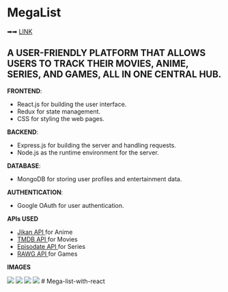 # MegaList 

➡➡ <a href="https://megalist.netlify.app">LINK</a>

## A USER-FRIENDLY PLATFORM THAT ALLOWS USERS TO TRACK THEIR MOVIES, ANIME, SERIES, AND GAMES, ALL IN ONE CENTRAL HUB.

**FRONTEND**:
   - React.js for building the user interface.
   - Redux for state management.
   - CSS for styling the web pages.

**BACKEND**:
   - Express.js for building the server and handling requests.
   - Node.js as the runtime environment for the server.

**DATABASE**:
   - MongoDB for storing user profiles and entertainment data.

**AUTHENTICATION**:
   - Google OAuth for user authentication.

**APIs USED**
  - <a href="https://jikan.moe">Jikan API </a> for Anime
  - <a href="https://www.themoviedb.org">TMDB API </a> for Movies
  - <a href="https://www.episodate.com/api">Episodate API </a>  for Series
  - <a href="https://rawg.io">RAWG API </a> for Games

**IMAGES**

<img src="https://res.cloudinary.com/dvs0u47yi/image/upload/v1694380656/Github%20Projects/megalist1_vtyllw.jpg"/>
<img src="https://res.cloudinary.com/dvs0u47yi/image/upload/v1694380656/Github%20Projects/megalist2_rnrlnx.jpg"/>
<img src="https://res.cloudinary.com/dvs0u47yi/image/upload/v1694380656/Github%20Projects/megalist3_nmlqkn.jpg"/>
<img src="https://res.cloudinary.com/dvs0u47yi/image/upload/v1694380658/Github%20Projects/megalist4_wr9kc3.jpg"/>
#   M e g a - l i s t - w i t h - r e a c t  
 
